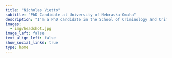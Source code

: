 ```yaml
---
title: "Nicholas Vietto"
subtitle: "PhD Candidate at University of Nebraska-Omaha"
description: "I'm a PhD candidate in the School of Criminology and Criminal Justice where my research centers on biopsychosocial criminology and quantitative methodology."
images:
  - img/headshot.jpg
image_left: false
text_align_left: false
show_social_links: true 
type: home
---
```


